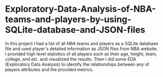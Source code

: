 # Exploratory-Data-Analysis-of-NBA-teams-and-players-by-using-SQLite-database-and-JSON-files
In this project I had a list of all NBA teams and players as a SQLite database file and used player's detailed information as JSON files from NBA website. I provided high level statistics of all players such as their age, height, team, college, and etc. and visualized the results. Then I did some EDA (Exploratory Data Analysis) to identify the relationships between any of players attributes and the provided metrics.

